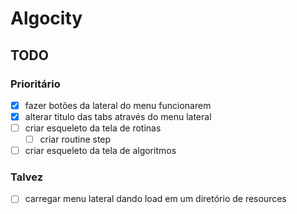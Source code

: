 # Algocity
 
## TODO

### Prioritário

- [x] fazer botões da lateral do menu funcionarem
- [x] alterar titulo das tabs através do menu lateral
- [ ] criar esqueleto da tela de rotinas
	- [ ] criar routine step
- [ ] criar esqueleto da tela de algoritmos

### Talvez

- [ ] carregar menu lateral dando load em um diretório de resources
